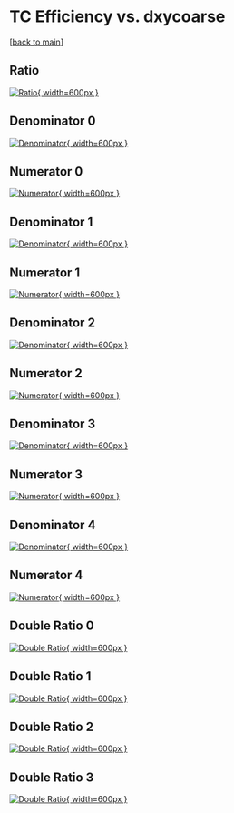 # TC Efficiency vs. dxycoarse

[[back to main](./)]



## Ratio

[![Ratio](../mtv/var/TC_xtr_211_0_eff_dxycoarse.png){ width=600px }](../mtv/var/TC_xtr_211_0_eff_dxycoarse.pdf)

## Denominator 0

[![Denominator](../mtv/den/TC_xtr_211_0_eff_dxycoarse_den0.png){ width=600px }](../mtv/den/TC_xtr_211_0_eff_dxycoarse_den0.pdf)

## Numerator 0

[![Numerator](../mtv/num/TC_xtr_211_0_eff_dxycoarse_num0.png){ width=600px }](../mtv/num/TC_xtr_211_0_eff_dxycoarse_num0.pdf)

## Denominator 1

[![Denominator](../mtv/den/TC_xtr_211_0_eff_dxycoarse_den1.png){ width=600px }](../mtv/den/TC_xtr_211_0_eff_dxycoarse_den1.pdf)

## Numerator 1

[![Numerator](../mtv/num/TC_xtr_211_0_eff_dxycoarse_num1.png){ width=600px }](../mtv/num/TC_xtr_211_0_eff_dxycoarse_num1.pdf)

## Denominator 2

[![Denominator](../mtv/den/TC_xtr_211_0_eff_dxycoarse_den2.png){ width=600px }](../mtv/den/TC_xtr_211_0_eff_dxycoarse_den2.pdf)

## Numerator 2

[![Numerator](../mtv/num/TC_xtr_211_0_eff_dxycoarse_num2.png){ width=600px }](../mtv/num/TC_xtr_211_0_eff_dxycoarse_num2.pdf)

## Denominator 3

[![Denominator](../mtv/den/TC_xtr_211_0_eff_dxycoarse_den3.png){ width=600px }](../mtv/den/TC_xtr_211_0_eff_dxycoarse_den3.pdf)

## Numerator 3

[![Numerator](../mtv/num/TC_xtr_211_0_eff_dxycoarse_num3.png){ width=600px }](../mtv/num/TC_xtr_211_0_eff_dxycoarse_num3.pdf)

## Denominator 4

[![Denominator](../mtv/den/TC_xtr_211_0_eff_dxycoarse_den4.png){ width=600px }](../mtv/den/TC_xtr_211_0_eff_dxycoarse_den4.pdf)

## Numerator 4

[![Numerator](../mtv/num/TC_xtr_211_0_eff_dxycoarse_num4.png){ width=600px }](../mtv/num/TC_xtr_211_0_eff_dxycoarse_num4.pdf)

## Double Ratio 0

[![Double Ratio](../mtv/ratio/TC_xtr_211_0_eff_dxycoarse_ratio0.png){ width=600px }](../mtv/ratio/TC_xtr_211_0_eff_dxycoarse_ratio0.pdf)

## Double Ratio 1

[![Double Ratio](../mtv/ratio/TC_xtr_211_0_eff_dxycoarse_ratio1.png){ width=600px }](../mtv/ratio/TC_xtr_211_0_eff_dxycoarse_ratio1.pdf)

## Double Ratio 2

[![Double Ratio](../mtv/ratio/TC_xtr_211_0_eff_dxycoarse_ratio2.png){ width=600px }](../mtv/ratio/TC_xtr_211_0_eff_dxycoarse_ratio2.pdf)

## Double Ratio 3

[![Double Ratio](../mtv/ratio/TC_xtr_211_0_eff_dxycoarse_ratio3.png){ width=600px }](../mtv/ratio/TC_xtr_211_0_eff_dxycoarse_ratio3.pdf)

